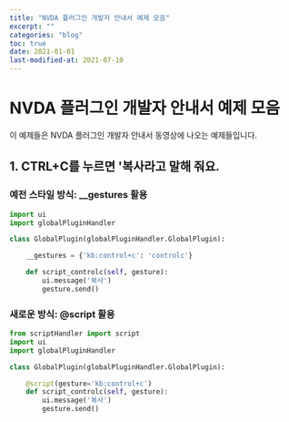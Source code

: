 ```yaml
---
title: "NVDA 플러그인 개발자 안내서 예제 모음"
excerpt: ""
categories: "blog"
toc: true
date: 2021-01-01
last-modified-at: 2021-07-10
---
```


# NVDA 플러그인 개발자 안내서 예제 모음

이 예제들은 NVDA 플러그인 개발자 안내서 동영상에 나오는 예제들입니다.

## 1. CTRL+C를 누르면 '복사라고 말해 줘요.

### 예전 스타일 방식: __gestures 활용

```python
import ui
import globalPluginHandler

class GlobalPlugin(globalPluginHandler.GlobalPlugin):

	__gestures = {'kb:control+c': 'controlc'}

	def script_controlc(self, gesture):
		ui.message('복사')
		gesture.send()

```


### 새로운 방식: @script 활용

```python
from scriptHandler import script
import ui
import globalPluginHandler

class GlobalPlugin(globalPluginHandler.GlobalPlugin):

	@script(gesture='kb:control+c')
	def script_controlc(self, gesture):
		ui.message('복사')
		gesture.send()
```
